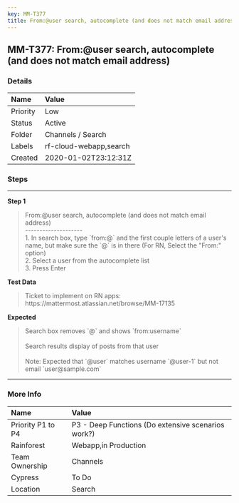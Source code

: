 ```yaml
---
key: MM-T377
title: From:@user search, autocomplete (and does not match email address)
---
```


## MM-T377: From:@user search, autocomplete (and does not match email address)

### Details

| Name     | Value                  |
| :------- | :--------------------- |
| Priority | Low                    |
| Status   | Active                 |
| Folder   | Channels / Search      |
| Labels   | rf-cloud-webapp,search |
| Created  | 2020-01-02T23:12:31Z   |

### Steps

<hr/>

**Step 1**

> <article>From:@user search, autocomplete (and does not match email address)<br />--------------------<br />1. In search box, type `from:@` and the first couple letters of a user's name, but make sure the `@` is in there (For RN, Select the &quot;From:&quot; option)<br />2. Select a user from the autocomplete list<br />3. Press Enter</article>

**Test Data**

> <article>Ticket to implement on RN apps: https://mattermost.atlassian.net/browse/MM-17135</article>

**Expected**

> <article>Search box removes `@` and shows `from:username`<br /><br />Search results display of posts from that user<br /><br />Note: Expected that `@user` matches username `@user-1` but not email `user@sample.com`</article>

<hr/>

### More Info

| Name              | Value                                              |
| :---------------- | :------------------------------------------------- |
| Priority P1 to P4 | P3 - Deep Functions (Do extensive scenarios work?) |
| Rainforest        | Webapp,in Production                               |
| Team Ownership    | Channels                                           |
| Cypress           | To Do                                              |
| Location          | Search                                             |
